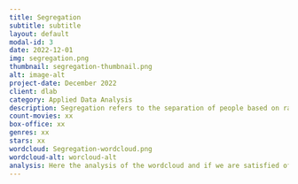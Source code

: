 ```yaml
---
title: Segregation
subtitle: subtitle
layout: default
modal-id: 3
date: 2022-12-01
img: segregation.png
thumbnail: segregation-thumbnail.png
alt: image-alt
project-date: December 2022
client: dlab
category: Applied Data Analysis
description: Segregation refers to the separation of people based on race, ethnicity, religion, or other social or cultural characteristics. It is a longstanding issue in many societies and has often been used as a means of discrimination and oppression. Throughout history, segregation has taken many forms, including the separation of schools, housing, and public facilities based on race. In the United States, segregation was legally enforced through the "Jim Crow" laws in the South until the Civil Rights Act of 1964 and the Voting Rights Act of 1965 were passed. Despite these efforts, segregation persists in various forms and is still a major issue in many parts of the world.
count-movies: xx
box-office: xx
genres: xx
stars: xx
wordcloud: Segregation-wordcloud.png
wordcloud-alt: worcloud-alt
analysis: Here the analysis of the wordcloud and if we are satisfied of the classification.
---
```

